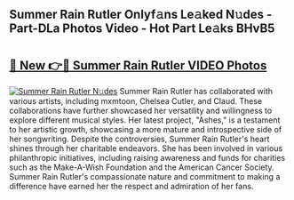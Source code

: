 ## Summer Rain Rutler Onlyf𝚊ns Le𝚊ked N𝚞des - Part-DLa Photos Video - Hot Part Le𝚊ks BHvB5

# <h2><a href="http://ab37356.deff.icu/?id=Summer+Rain+Rutler">🔗 New 👉🔴 Summer Rain Rutler VIDEO Photos</a></h2>

[![Summer Rain Rutler N𝚞des](https://i.imgur.com/rIISA9y.gif)](http://ab37356.deff.icu/?id=Summer+Rain+Rutler)
Summer Rain Rutler has collaborated with various artists, including mxmtoon, Chelsea Cutler, and Claud. These collaborations have further showcased her versatility and willingness to explore different musical styles. Her latest project, "Ashes," is a testament to her artistic growth, showcasing a more mature and introspective side of her songwriting. Despite the controversies, Summer Rain Rutler's heart shines through her charitable endeavors. She has been involved in various philanthropic initiatives, including raising awareness and funds for charities such as the Make-A-Wish Foundation and the American Cancer Society. Summer Rain Rutler's compassionate nature and commitment to making a difference have earned her the respect and admiration of her fans.
